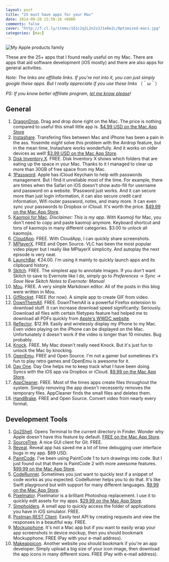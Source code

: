 ```yaml
---
layout: post
title: "25 must have apps for your Mac"
date: 2014-09-28 15:50:16 +0900
comments: false
cover: "http://f.cl.ly/items/1Q1c2q1L2n2s3J1e0e2L/Optimized-macs.jpg"
categories: [mac]
---
```


<p class="wide-image">
<img src="http://f.cl.ly/items/1Q1c2q1L2n2s3J1e0e2L/Optimized-macs.jpg" alt="My Apple products family">
</p>

These are the 25+ apps that I found really useful on my Mac. There are apps that aid software development (iOS mostly) and there are also apps for general activities. 

<!--more-->

*Note: The links are affiliate links. If you're not into it, you can just simply google these apps. But I really appreciate if you use these links* （＾ω＾）

*PS: If you know better affiliate program, [let me know please](https://twitter.com/nicnocquee)!*

General
--

1. [DragonDrop](http://l.nicnocquee.com/1). Drag and drop done right on the Mac. The price is nothing compared to useful this small little app is. [$4.99 USD on the Mac App Store](https://itunes.apple.com/jp/app/dragondrop/id499148234?l=en&mt=12)
2. [Instashare](http://l.nicnocquee.com/2). Transfering files between Mac and iPhone has been a pain in the ass. Yosemite _might_ solve this problem with the Airdrop feature, but in the mean time, Instashare works wonderfully. And it works on older devices as well! [$3.99 USD on the Mac App Store](https://itunes.apple.com/jp/app/instashare-transfer-files/id685953216?l=en&mt=12).
3. [Disk Inventory X](http://l.nicnocquee.com/3). FREE. Disk Inventory X shows which folders that are eating up the space in your Mac. Thanks to it I managed to clear up more than 30GB of free space from my Mac.
4. [1Password](http://l.nicnocquee.com/4). Apple has iCloud Keychain to help with passwords management. But I find it unreliable most of the time. For example, there are times when the Safari on iOS doesn't show auto-fill for username and password on a website. 1Password just works. And it can secure more than just login information, it can also secure credit card information, Wifi router password, notes, and many more. It can even sync your passwords to Dropbox or iCloud. It's worth the price. [$49.99 on the Mac App Store](https://itunes.apple.com/jp/app/1password-password-manager/id443987910?l=en&mt=12).
5. [Kaomoji for Mac](http://www.kaomojiapp.com). *Disclaimer: This is my app*. With Kaomoji for Mac, you don't need to copy and paste kaomoji anymore. Keyboard shortcut and tons of kaomojis in many different categories. $3.00 to unlock all kaomojis.
6. [CloudApp](http://l.nicnocquee.com/5). FREE. With CloudApp, I can quickly share screenshots.
7. [MPlayerX](http://l.nicnocquee.com/6). FREE and Open Source. VLC has been the most popular video player but I really like MPlayerX simplicity. And autoplay the next episode is very neat.
8. [LaunchBar](http://l.nicnocquee.com/7). €24.00. I'm using it mainly to quickly launch apps and its clipboard history.
9. [Skitch](http://l.nicnocquee.com/8). FREE. The simplest app to annotate images. If you don't want Skitch to save to Evernote like I do, simply go to *Preferences -> Sync -> Save New Skitch Notes to Evernote: Manual*
10. [Mou](http://l.nicnocquee.com/9). FREE. A very simple Markdown editor. All of the posts in this blog were written in Mou.
11. [GifRocket](http://l.nicnocquee.com/A). FREE (for now). A simple app to create GIF from video.
12. [DownThemAll](http://www.downthemall.net). FREE. DownThemAll is a powerful Firefox extension to download stuff. It can increase download speed significantly. Seriously. Download all files with certain filetypes feature had helped me to download all PDFs quickly from [Apple's WWDC website](https://developer.apple.com/videos/wwdc/2014/).
13. [Reflector](http://l.nicnocquee.com/B). $12.99. Easily and wirelessly display my iPhone to my Mac. Even video playing on the iPhone can be displayed on the Mac. Unfortunately it doesn't work if the video is longer than 10 minutes. Bug probably.
8. [Knock](http://l.nicnocquee.com/O). FREE. My Mac doesn't really need Knock. But it's just fun to unlock the Mac by knocking.
9. [OpenEmu](http://l.nicnocquee.com/D). FREE and Open Source. I'm not a gamer but sometimes it's fun to play retro games and OpenEmu is awesome for it.
10. [Day One](http://l.nicnocquee.com/N). Day One helps me to keep track what I have been doing. Syncs with the iOS app via Dropbox or iCloud. [$9.99 on the Mac App Store](https://itunes.apple.com/us/app/day-one/id422304217?mt=12).
11. [AppCleaner](http://l.nicnocquee.com/E). FREE. Most of the times apps create files throughout the system. Simply removing the app doesn't necesserily removes the temporary files. AppCleaner finds the small files and deletes them.
12. [HandBrake](http://l.nicnocquee.com/C). FREE and Open Source. Convert video from nearly every format.

Development Tools
--

1. [Go2Shell](http://l.nicnocquee.com/F). Opens Terminal to the current directory in Finder. Wonder why Apple doesn't have this feature by default. [FREE on the Mac App Store](https://itunes.apple.com/jp/app/go2shell/id445770608?l=en&mt=12).
2. [SourceTree](http://l.nicnocquee.com/G). A nice GUI client for Git. FREE.
3. [Reveal](http://revealapp.com). Reveal app has saved me a lot of time debugging user interface bugs in my app. $89 USD.
4. [PaintCode](http://l.nicnocquee.com/H). I've been using PaintCode 1 to turn drawings into code. But I just found out that there is PaintCode 2 with more awesome features. [$99.99 on the Mac App Store](https://itunes.apple.com/jp/app/paintcode-2/id808809998?l=en&mt=12).
5. [CodeRunner](http://l.nicnocquee.com/I). Sometimes you just want to quickly test if a snippet of code works as you expected. CodeRunner helps you to do that. It's like Swift playground but with support for many different languages. [$9.99 on the Mac App Store](https://itunes.apple.com/us/app/coderunner/id433335799?mt=12).
6. [Pixelmator](http://www.pixelmator.com). Pixelmator is a brilliant Photoshop replacement. I use it to quickly edit assets for my apps. [$29.99 on the Mac App Store](https://itunes.apple.com/jp/app/pixelmator/id407963104?l=en&mt=12).
7. [Simpholders](http://l.nicnocquee.com/J). A small app to quickly access the folder of applications you have in iOS simulator. FREE.
8. [Postman REST Client](http://l.nicnocquee.com/K). Easily test API by creating requests and view the responses in a beautiful way. FREE.
9. [Mockupphone](http://l.nicnocquee.com/L). It's not a Mac app but if you want to easily wrap your app screenshots in device mockup, then you should bookmark Mockupphone. FREE (Pay with your e-mail address).
10. [Makeappicon](http://l.nicnocquee.com/M). Another website you should bookmark if you're an app developer. Simply upload a big size of your icon image, then download the app icons in many different sizes. FREE (Pay with e-mail address).